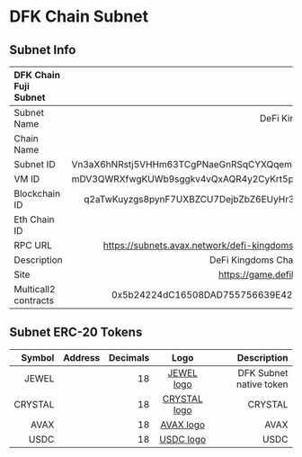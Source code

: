 # DFK Chain Subnet

## Subnet Info

| DFK Chain Fuji Subnet |                                                          |
| :-------------------- | -------------------------------------------------------: |
| Subnet Name           |                                     DeFi Kingdoms Subnet |
| Chain Name            |                                                DFK Chain |
| Subnet ID             |        Vn3aX6hNRstj5VHHm63TCgPNaeGnRSqCYXQqemSqDd2TQH4qJ |
| VM ID                 |        mDV3QWRXfwgKUWb9sggkv4vQxAQR4y2CyKrt5pLZ5SzQ7EHBv |
| Blockchain ID         |        q2aTwKuyzgs8pynF7UXBZCU7DejbZbZ6EUyHr3JQzYgwNPUPi |
| Eth Chain ID          |                                                    53935 |
| RPC URL               | https://subnets.avax.network/defi-kingdoms/dfk-chain/rpc |
| Description           |                          DeFi Kingdoms Chain EVM subnet. |
| Site                  |                           https://game.defikingdoms.com/ |
| Multicall2 contracts  |               0x5b24224dC16508DAD755756639E420817DD4c99E |

## Subnet ERC-20 Tokens

|  Symbol | Address | Decimals |                                                       Logo                                                        |             Description |
| ------: | ------: | -------: | :---------------------------------------------------------------------------------------------------------------: | ----------------------: |
|   JEWEL |         |       18 |                [JEWEL logo](https://defi-kingdoms.b-cdn.net/art-assets/tokens/jewel_token_x2.png)                 | DFK Subnet native token |
| CRYSTAL |         |       18 |              [CRYSTAL logo](https://defi-kingdoms.b-cdn.net/art-assets/tokens/crystal_token_x2.png)               |                 CRYSTAL |
|    AVAX |         |       18 |                      [AVAX logo](https://cryptologos.cc/logos/avalanche-avax-logo.png?v=014)                      |                    AVAX |
|    USDC |         |       18 | [USDC logo](https://firebasestorage.googleapis.com/v0/b/defi-kingdoms.appspot.com/o/tokens%2F1USDC.png?alt=media) |                    USDC |
